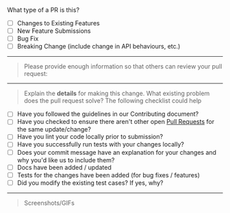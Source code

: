 <!--

Some key notes before you open a PR:

 1. Select which branch should this PR be merged in?
 2. PR name follows [convention](http://karma-runner.github.io/4.0/dev/git-commit-msg.html)
 3. Update necessary Documentation
 4. Put `closes #XXXX` in your comment to auto-close the issue that your PR fixes


Also, if you're new here

- Documentation Guidelines => https://github.com/dontmanage/dontmanageerp/wiki/Updating-Documentation

- Contribution Guide => https://github.com/dontmanage/bench/blob/master/docs/contribution_guidelines.md

- Pull Request Checklist => https://github.com/dontmanage/dontmanageerp/wiki/Pull-Request-Checklist

-->

What type of a PR is this?

- [ ] Changes to Existing Features
- [ ] New Feature Submissions
- [ ] Bug Fix
- [ ] Breaking Change (include change in API behaviours, etc.)

---

> Please provide enough information so that others can review your pull request:

<!-- You can skip this if you're fixing a typo or updating existing documentation -->

---

> Explain the **details** for making this change. What existing problem does the pull request solve? The following checklist could help

- [ ] Have you followed the guidelines in our Contributing document?
- [ ] Have you checked to ensure there aren't other open [Pull Requests](../pulls) for the same update/change?
- [ ] Have you lint your code locally prior to submission?
- [ ] Have you successfully run tests with your changes locally?
- [ ] Does your commit message have an explanation for your changes and why you'd like us to include them?
- [ ] Docs have been added / updated
- [ ] Tests for the changes have been added (for bug fixes / features)
- [ ] Did you modify the existing test cases? If yes, why?

---

<!-- Example: When "Adding a function to do X", explain why it is necessary to have a way to do X. -->

> Screenshots/GIFs

<!-- Add images/recordings to better visualize the change: expected/current behviour -->